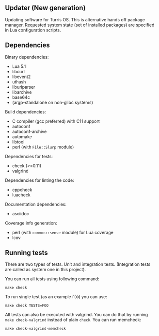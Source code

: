 Updater (New generation)
------------------------
Updating software for Turris OS. This is alternative hands off package manager.
Requested system state (set of installed packages) are specified in Lua
configuration scripts.

Dependencies
------------
Binary dependencies:
* Lua 5.1
* libcurl
* libevent2
* uthash
* liburiparser
* libarchive
* base64c
* (argp-standalone on non-glibc systems)

Build dependencies:
* C compiler (gcc preferred) with C11 support
* autoconf
* autoconf-archive
* automake
* libtool
* perl (with `File::Slurp` module)

Dependencies for tests:
* check (>=0.11)
* valgrind

Dependencies for linting the code:
* cppcheck
* luacheck

Documentation dependencies:
* asciidoc

Coverage info generation:
* perl (with `common::sense` module) for Lua coverage
* lcov

Running tests
-------------
There are two types of tests. Unit and integration tests. (Integration tests are
called as system one in this project).

You can run all tests using following command:
```
make check
```

To run single test (as an example `FOO`) you can use:
```
make check TESTS=FOO
```

All tests can also be executed with valgrind. You can do that by running `make
check-valgrind` instead of plain `check`. You can run memcheck:
```
make check-valgrind-memcheck
```
